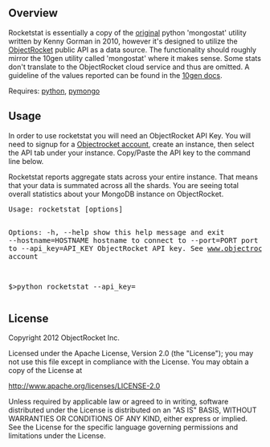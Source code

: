 <h2>Overview</h2>
Rocketstat is essentially a copy of the <a href=https://github.com/kgorman/mongostat>original</a> python 'mongostat' utility written by Kenny Gorman in 2010, however it's designed to utilize the <a href=http://www.objectrocket.com>ObjectRocket</a> public API as a data source.  The functionality should roughly mirror the 10gen utility called 'mongostat' where it makes sense.  Some stats don't translate to the ObjectRocket cloud service and thus are omitted.  A guideline of the values reported can be found in the <a href=http://docs.mongodb.org/manual/reference/mongostat/>10gen docs</a>.

Requires: <a href=http://www.python.org/>python</a>, <a href=http://api.mongodb.org/python/current/>pymongo</a>

<h2>Usage</h2>
<p>
	In order to use rocketstat you will need an ObjectRocket API Key.  You will need to signup for a <a href=http://www.objectrocket.com>Objectrocket account</a>, create an instance, then select the API tab under your instance.  Copy/Paste the API key to the command line below.
<p>
	Rocketstat reports aggregate stats across your entire instance.  That means that your data is summated across all the shards.  You are seeing total overall statistics about your MongoDB instance on ObjectRocket.
<pre>
Usage: rocketstat [options]

Options:
  -h, --help           show this help message and exit
  --hostname=HOSTNAME  hostname to connect to
  --port=PORT          port to connect to
  --api_key=API_KEY    ObjectRocket API key.  See www.objectrocket.com for an account


$>python rocketstat --api_key=<your api key>
</pre>

<h2>License</h2>
Copyright 2012 ObjectRocket Inc.

Licensed under the Apache License, Version 2.0 (the "License");
you may not use this file except in compliance with the License.
You may obtain a copy of the License at

<a href=http://www.apache.org/licenses/LICENSE-2.0>http://www.apache.org/licenses/LICENSE-2.0</a>

Unless required by applicable law or agreed to in writing, software
distributed under the License is distributed on an "AS IS" BASIS,
WITHOUT WARRANTIES OR CONDITIONS OF ANY KIND, either express or implied.
See the License for the specific language governing permissions and
limitations under the License.
